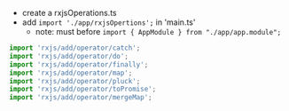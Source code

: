 - create a rxjsOperations.ts
- add `import './app/rxjsOpertions';` in 'main.ts'
  - note: must before `import { AppModule } from "./app/app.module";`

```javascript
import 'rxjs/add/operator/catch';
import 'rxjs/add/operator/do';
import 'rxjs/add/operator/finally';
import 'rxjs/add/operator/map';
import 'rxjs/add/operator/pluck';
import 'rxjs/add/operator/toPromise';
import 'rxjs/add/operator/mergeMap';
```
